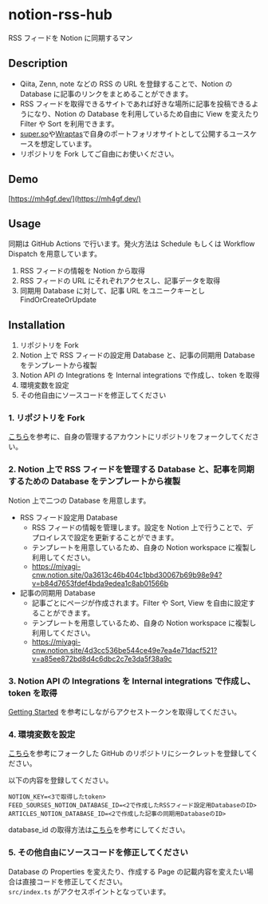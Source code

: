 # notion-rss-hub

RSS フィードを Notion に同期するマン

## Description

- Qiita, Zenn, note などの RSS の URL を登録することで、Notion の Database に記事のリンクをまとめることができます。
- RSS フィードを取得できるサイトであれば好きな場所に記事を投稿できるようになり、Notion の Database を利用しているため自由に View を変えたり Filter や Sort を利用できます。
- [super.so](https://super.so/)や[Wraptas](https://wraptas.com/)で自身のポートフォリオサイトとして公開するユースケースを想定しています。
- リポジトリを Fork してご自由にお使いください。

## Demo

[https://mh4gf.dev/](https://mh4gf.dev/)

## Usage

同期は GitHub Actions で行います。発火方法は Schedule もしくは Workflow Dispatch を用意しています。

1. RSS フィードの情報を Notion から取得
2. RSS フィードの URL にそれぞれアクセスし、記事データを取得
3. 同期用 Database に対して、記事 URL をユニークキーとし FindOrCreateOrUpdate

## Installation

1. リポジトリを Fork
2. Notion 上で RSS フィードの設定用 Database と、記事の同期用 Database をテンプレートから複製
3. Notion API の Integrations を Internal integrations で作成し、token を取得
4. 環境変数を設定
5. その他自由にソースコードを修正してください

### 1. リポジトリを Fork

[こちら](https://docs.github.com/ja/github/getting-started-with-github/quickstart/fork-a-repo)を参考に、自身の管理するアカウントにリポジトリをフォークしてください。

### 2. Notion 上で RSS フィードを管理する Database と、記事を同期するための Database をテンプレートから複製

Notion 上で二つの Database を用意します。

- RSS フィード設定用 Database
  - RSS フィードの情報を管理します。設定を Notion 上で行うことで、デプロイレスで設定を更新することができます。
  - テンプレートを用意しているため、自身の Notion workspace に複製し利用してください。
  - https://miyagi-cnw.notion.site/0a3613c46b404c1bbd30067b69b98e94?v=b84d7653fdef4bda9edea1c8ab01566b
- 記事の同期用 Database
  - 記事ごとにページが作成されます。Filter や Sort, View を自由に設定することができます。
  - テンプレートを用意しているため、自身の Notion workspace に複製し利用してください。
  - https://miyagi-cnw.notion.site/4d3cc536be544ce49e7ea4e71dacf521?v=a85ee872bd8d4c6dbc2c7e3da5f38a9c

### 3. Notion API の Integrations を Internal integrations で作成し、token を取得

[Getting Started](https://developers.notion.com/docs/getting-started) を参考にしながらアクセストークンを取得してください。

### 4. 環境変数を設定

[こちら](https://docs.github.com/ja/actions/reference/encrypted-secrets)を参考にフォークした GitHub のリポジトリにシークレットを登録してください。

以下の内容を登録してください。

```
NOTION_KEY=<3で取得したtoken>
FEED_SOURSES_NOTION_DATABASE_ID=<2で作成したRSSフィード設定用DatabaseのID>
ARTICLES_NOTION_DATABASE_ID=<2で作成した記事の同期用DatabaseのID>
```

database_id の取得方法は[こちら](https://developers.notion.com/docs/working-with-databases)を参考にしてください。

### 5. その他自由にソースコードを修正してください

Database の Properties を変えたり、作成する Page の記載内容を変えたい場合は直接コードを修正してください。  
`src/index.ts` がアクセスポイントとなっています。
